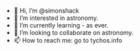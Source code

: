 - 👋 Hi, I’m @simonshack
- 👀 I’m interested in astronomy.
- 🌱 I’m currently learning - as ever.
- 💞️ I’m looking to collaborate on astronomy.
- 📫 How to reach me: go to tychos.info

<!---
simonshack/simonshack is a ✨ special ✨ repository because its `README.md` (this file) appears on your GitHub profile.
You can click the Preview link to take a look at your changes.
--->
